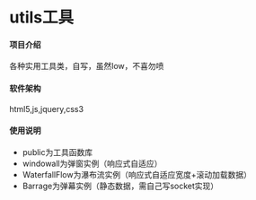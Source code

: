 # utils工具

#### 项目介绍
各种实用工具类，自写，虽然low，不喜勿喷


#### 软件架构
html5,js,jquery,css3


#### 使用说明

<ul>
    <li>
        public为工具函数库
    </li>
    <li>
        windowall为弹窗实例（响应式自适应）
    </li>
    <li>
        WaterfallFlow为瀑布流实例（响应式自适应宽度+滚动加载数据）
    </li>
    <li>
       Barrage为弹幕实例（静态数据，需自己写socket实现）
    </li>
</ul>


